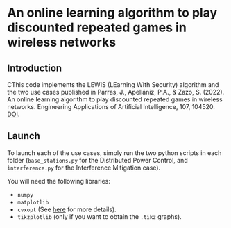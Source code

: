 # An online learning algorithm to play discounted repeated games in wireless networks

## Introduction

CThis code implements the LEWIS (LEarning WIth Security) algorithm and the two use cases published in Parras, J., Apellániz, P.A., & Zazo, S. (2022). An online learning algorithm to play discounted repeated games in wireless networks. Engineering Applications of Artificial Intelligence, 107, 104520. [DOI](https://doi.org/10.1016/j.engappai.2021.104520).

## Launch

To launch each of the use cases, simply run the two python scripts in each folder (`base_stations.py` for the Distributed Power Control, and `ìnterference.py` for the Interference Mitigation case). 

You will need the following libraries:
* `numpy`
* `matplotlib`
* `cvxopt` (See [here](https://cvxopt.org/) for more details).
* `tikzplotlib` (only if you want to obtain the `.tikz` graphs).
